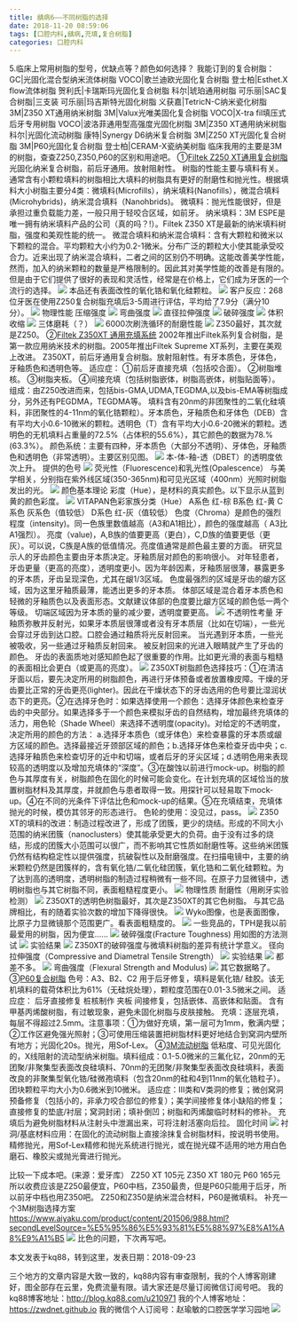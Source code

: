 ```yaml
---
title: 龋病6——不同树脂的选择
date: 2018-11-20 08:59:06
tags: [口腔内科,龋病,充填,复合树脂]
categories: 口腔内科
---
```

5.临床上常用树脂的型号，优缺点等？颜色如何选择？
我能订到的复合树脂：
GC|光固化混合型纳米流体树脂
VOCO|歌兰迪欧光固化复合树脂
登士柏|Esthet.X flow流体树脂
贺利氏|卡瑞斯玛光固化复合树脂
科尔|琥珀通用树脂
可乐丽|SAC复合树脂|三支装
可乐丽|玛吉斯特光固化树脂
义获嘉|TetricN-C纳米瓷化树脂
3M|Z350 XT通用纳米树脂
3M|Valux光唯美固化复合树脂
VOCO|X-tra fil填压式后牙专用树脂
VOCO|波洛菲通用型高强度光固化树脂
3M|Z350 XT通用纳米树脂
科尔|光固化流动树脂
康特|Synergy D6纳米复合树脂
3M|Z250 XT光固化复合树脂
3M|P60光固化复合树脂
登士柏|CERAM-X瓷纳美树脂
临床我用的主要是3M的树脂，查查Z250,Z350,P60的区别和用途吧。
①[Filtek Z250 XT通用复合树脂](http://multimedia.3m.com/mws/media/862458O/filtek-z250xt.pdf?&fn=Filtek_Z250XT_TDS_6pg_A4_single_)
光固化纳米复合树脂，前后牙通用。放射阻射性。
树脂的性能主要与填料有关。通常含有小颗粒填料的树脂相比大填料的树脂具有更好的耐磨性和抛光性。根据填料大小树脂主要分4类：微填料(Microfills），纳米填料(Nanofills），微混合填料(Microhybrids)，纳米混合填料（Nanohbrids)。
微填料：抛光性能很好，但是承担过重负载能力差，一般只用于轻咬合区域，如前牙。
纳米填料：3M ESPE是唯一拥有纳米填料产品的公司（真的吗？!）。Filtek Z350 XT是最新的纳米填料树脂，强度和美观性能的统一。
微混合填料和纳米混合填料：含有大颗粒和微米以下颗粒的混合。平均颗粒大小约为0.2-1微米。分布广泛的颗粒大小使其能承受咬合力。近来出现了纳米混合填料，二者之间的区别仍不明确。这能改善美学性能，然而，加入的纳米颗粒的数量是严格限制的。因此其对美学性能的改善是有限的。但是由于它们提供了很好的表现和灵活性，经常是在价格上，它们成为牙医的一个流行的选择。
![](https://zymblog-1258069789.cos.ap-chengdu.myqcloud.com/blog0034-qb6-btszdxz/01.jpg)
本品还有表面改性的氧化锆和氧化硅颗粒。
![](https://zymblog-1258069789.cos.ap-chengdu.myqcloud.com/blog0034-qb6-btszdxz/02.jpg)
客户反应：268位牙医在使用Z250复合树脂充填后3-5周进行评估，平均给了7.9分（满分10分）。
![](https://zymblog-1258069789.cos.ap-chengdu.myqcloud.com/blog0034-qb6-btszdxz/03.jpg)
物理性能
压缩强度
![](https://zymblog-1258069789.cos.ap-chengdu.myqcloud.com/blog0034-qb6-btszdxz/04.jpg)
弯曲强度
![](https://zymblog-1258069789.cos.ap-chengdu.myqcloud.com/blog0034-qb6-btszdxz/05.jpg)
直径拉伸强度
![](https://zymblog-1258069789.cos.ap-chengdu.myqcloud.com/blog0034-qb6-btszdxz/06.jpg)
破碎强度
![](https://zymblog-1258069789.cos.ap-chengdu.myqcloud.com/blog0034-qb6-btszdxz/07.jpg)
体积收缩
![](https://zymblog-1258069789.cos.ap-chengdu.myqcloud.com/blog0034-qb6-btszdxz/08.jpg)
三体磨耗（？）
![](https://zymblog-1258069789.cos.ap-chengdu.myqcloud.com/blog0034-qb6-btszdxz/09.jpg)
6000次刷洗循环的耐磨性能
![](https://zymblog-1258069789.cos.ap-chengdu.myqcloud.com/blog0034-qb6-btszdxz/10.jpg)
Z350最好，其次就是Z250。
②[Filtek Z350XT 通用充填系统](http://multimedia.3m.com/mws/media/631547O/filtek-z350-xt-technical-product-profile.pdf)
2002年推出Filtek系列复合树脂，是第一款应用纳米技术的树脂。2005年推出Filtek Supreme XT系列，主要在美观上改进。
Z350XT，前后牙通用复合树脂。放射阻射性。有牙本质色，牙体色，牙釉质色和透明色等。
适应症：
①前后牙直接充填（包括咬合面）。
②树脂堆核。
③树脂夹板。
④间接充填（包括树脂嵌体，树脂高嵌体，树脂贴面等）。
组成：由Z250改进而来，包括bis-GMA,UDMA,TEGDMA,以及bis-EMA等树脂成分，另外还有PEGDMA，TEGDMA等。 填料含有20nm的非团聚性的二氧化硅填料，非团聚性的4-11nm的氧化锆颗粒）。牙本质色，牙釉质色和牙体色（DEB）含有平均大小0.6-10微米的颗粒。透明色（T）含有平均大小0.6-20微米的颗粒。透明色的无机填料占重量的72.5%（占体积的55.6%），其它颜色的数据为78.%(63.3%）。
颜色系统：主要有四种，牙本质色（大部分不透明）、牙体色，牙釉质色和透明色（非常透明）。主要区别见图。
![](https://zymblog-1258069789.cos.ap-chengdu.myqcloud.com/blog0034-qb6-btszdxz/11.jpg)
本-体-釉-透（DBET）的透明度依次上升。
提供的色号
![](https://zymblog-1258069789.cos.ap-chengdu.myqcloud.com/blog0034-qb6-btszdxz/12.jpg)
荧光性（Fluorescence)和乳光性(Opalescence）
与美学相关，分别指在紫外线区域(350-365nm)和可见光区域（400nm）光照时树脂发出的光。
![](https://zymblog-1258069789.cos.ap-chengdu.myqcloud.com/blog0034-qb6-btszdxz/13.jpg)
颜色基本理论
彩度（Hue），是材料的真实颜色。以下显示从蓝到黄的颜色彩度。
![](https://zymblog-1258069789.cos.ap-chengdu.myqcloud.com/blog0034-qb6-btszdxz/14.jpg)
 VITAPAN色彩家族分类（Hue）
A系色    红-棕
B系色    红-黄
C系色    灰系色（值较低）
D系色    红-灰（值较低）
色度（Chroma）是颜色的强烈程度（intensity)。同一色族里数值越高（A3和A1相比），颜色的强度越高（ A3比A1强烈）。
亮度（value)，A,B族的值要更高（更白），C,D族的值要更低（更灰）。可以说，C族是A族的低值情况。亮度值通常是颜色最主要的方面。
研究显示人的牙齿颜色主要由牙本质决定。牙釉质层对颜色的影响很小。
对年轻患者，牙齿更量（更高的亮度），透明度更小。因为年龄因素，牙釉质层很薄，暴露更多的牙本质，牙齿呈现深色，尤其在龈1/3区域。
色度最强烈的区域是牙齿的龈方区域，因为这里牙釉质最薄，能透出更多的牙本质。
体部区域是混合着牙本质色和轻微的牙釉质色以及表面形态。文献建议体部的色度要比龈方区域的颜色低一两个等级。
切端区域因为牙本质的量的减少要，透明度要更高。
![](https://zymblog-1258069789.cos.ap-chengdu.myqcloud.com/blog0034-qb6-btszdxz/15.jpg)
不透明性考量
牙釉质弥散并反射光，如果牙本质层很薄或者没有牙本质层（比如在切端），一些光会穿过牙齿到达口腔。口腔会通过釉质将光反射回来。
当光遇到牙本质，一些光被吸收，另一些通过牙釉质反射回来。
被反射回来的光进入眼睛就产生了牙齿的颜色。
牙齿的表面质地对感知颜色起了很重要的作用。比如更光滑的表面与粗糙的表面相比会更白（或更高的亮度）。
![](https://zymblog-1258069789.cos.ap-chengdu.myqcloud.com/blog0034-qb6-btszdxz/16.jpg)
Z350XT树脂颜色选择技巧：①在清洁牙面以后，要先决定所用的树脂颜色，再进行牙体预备或者放置橡皮障。干燥的牙齿要比正常的牙齿更亮(lighter)。因此在干燥状态下的牙齿选用的色号要比湿润状态下的更亮。②在选择牙色时：如果选择使用一个颜色：选择牙体颜色来检查牙齿的中央部分。如果选择多于一个颜色来模拟牙齿的自然结构，增加最终充填体的活力，用色轮（Shade Wheel）来选择不透明度(opacity)。对给定的不透明度，决定所用的颜色的方法： a.选择牙本质色（或牙体色）来检查暴露的牙本质或龈方区域的颜色。选择最接近牙颈部区域的颜色；b.选择牙体色来检查牙齿中央；c.选择牙釉质色来检查切牙的近中和切端，或者后牙的牙尖区域；d.透明色用来表现较高的透明度以及增加充填体的“深度”。③在酸蚀以前进行mock-up。树脂的颜色与其厚度有关，树脂颜色在固化的时候可能会变化。在计划充填的区域恰当的放置树脂材料及其厚度，并就颜色与患者取得一致。用探针可以轻易取下mock-up。④在不同的光条件下评估比色和mock-up的结果。⑤在充填结束，充填体抛光的时候，模仿其邻牙的形态进行。
色轮的使用：没见过，pass。
![](https://zymblog-1258069789.cos.ap-chengdu.myqcloud.com/blog0034-qb6-btszdxz/17.jpg)
Z350 XT的填料的改进：制造过程改进了，形成了团簇，更少的烧结。形成的不同大小范围的纳米团簇（nanoclusters）使其能承受更大的负荷。由于没有过多的烧结，形成的团簇大小范围可以很广，而不影响其它性质如耐磨性等。这些纳米团簇仍然有结构稳定性以提供强度，抗破裂性以及耐磨强度。在扫描电镜中，主要的纳米颗粒仍然是团簇样的，含有氧化锆/二氧化硅团簇，氧化锆和二氧化硅颗粒。为了达到高的透明度，透明树脂的制造过程稍微有一些不同。在原子力显微镜中，透明树脂也与其它树脂不同，表面粗糙程度更小。
![](https://zymblog-1258069789.cos.ap-chengdu.myqcloud.com/blog0034-qb6-btszdxz/18.jpg)
物理性质
耐磨性（用刷牙实验检测）
![](https://zymblog-1258069789.cos.ap-chengdu.myqcloud.com/blog0034-qb6-btszdxz/19.jpg)
Z350XT的透明色树脂最好，其次是Z350XT的其它色树脂。
与其它品牌相比，有的随着实验次数的增加下降得很快。
![](https://zymblog-1258069789.cos.ap-chengdu.myqcloud.com/blog0034-qb6-btszdxz/20.jpg)
Wyko图像，也是表面图像，比原子力显微镜那个范围更广。看表面粗糙度的。
![](https://zymblog-1258069789.cos.ap-chengdu.myqcloud.com/blog0034-qb6-btszdxz/21.jpg)
一些竞品的，TPH是我以前最爱用的树脂，因为便宜......
![](https://zymblog-1258069789.cos.ap-chengdu.myqcloud.com/blog0034-qb6-btszdxz/22.jpg)
破碎强度(Fracture Toughness)
用如图的方法测试
![](https://zymblog-1258069789.cos.ap-chengdu.myqcloud.com/blog0034-qb6-btszdxz/23.jpg)
实验结果
![](https://zymblog-1258069789.cos.ap-chengdu.myqcloud.com/blog0034-qb6-btszdxz/24.jpg)
Z350XT的破碎强度与微填料树脂的差异有统计学意义。
径向拉伸强度（Compressive and Diametral Tensile Strength）
![](https://zymblog-1258069789.cos.ap-chengdu.myqcloud.com/blog0034-qb6-btszdxz/25.jpg)
实验结果
![](https://zymblog-1258069789.cos.ap-chengdu.myqcloud.com/blog0034-qb6-btszdxz/26.jpg)
都差不多。
![](https://zymblog-1258069789.cos.ap-chengdu.myqcloud.com/blog0034-qb6-btszdxz/27.jpg)
弯曲强度（Flexural Strength and Modulus)
![](https://zymblog-1258069789.cos.ap-chengdu.myqcloud.com/blog0034-qb6-btszdxz/28.jpg)
其它数据略了。
③[P60复合树脂](http://multimedia.3m.com/mws/media/825180O/espepdf.pdf)
色号：A3、B2、C2
用于后牙修复，填料是氧化锆/ 硅胶。该无机填料的载荷体积比为61%（无硅烷处理），颗粒度范围在0.01-3.5微米之间。
适应症：
后牙直接修复
桩核制作
夹板
间接修复，包括嵌体、高嵌体和贴面。
含有甲基丙烯酸树脂，有过敏现象，避免未固化树脂与皮肤接触。
充填：逐层充填，每层不得超过2.5mm。注意事项：①为做好充填，第一层可为1mm，敷满内壁；②工作区避免强光照射；③可使用压缩装置把树脂材料更好地结合到窝洞内壁所有地方；光固化20s。抛光，用Sof-Lex。
④[3M流动树脂](http://solutions.3m.com.cn/3MContentRetrievalAPI/BlobServlet?lmd=1359360035000&locale=zh_CN&assetType=MMM_Image&assetId=1319246415318&blobAttribute=ImageFile)
低粘度、可见光固化的，X线阻射的流动型纳米树脂。填料组成：0.1-5.0微米的三氟化钇，20nm的无团聚/非聚集型表面改良硅填料、70nm的无团聚/非聚集型表面改良硅填料，表面改良的非聚集型氧化锆/硅微孢填料（包含20nm的硅和4到11nm的氧化锆粒子）。团块颗粒平均大小为0.6微米到10微米。
适应症：Ⅲ类和Ⅴ类洞的修复；微创窝洞预备修复（包括小的，非承力咬合部位的修复）；美学间接修复体小缺陷的修复；直接修复的垫底/衬层；窝洞封闭；填补倒凹；树脂和丙烯酸临时材料的修补。
充填后为避免树脂材料从注射头中泄漏出来，可将注射活塞向后拉。
固化时间
![](https://zymblog-1258069789.cos.ap-chengdu.myqcloud.com/blog0034-qb6-btszdxz/29.jpg)
衬洞/基底材料应用：在固化的流动树脂上直接涂抹复合树脂材料，按说明书使用。
精修抛光，用Sof-Lex精修和抛光系统进行抛光，或在抛光碟不适用的地方用白色磨石、橡胶尖或抛光膏进行抛光。

比较一下成本吧。(来源：爱牙库）
Z250 XT 105元
Z350 XT 180元
P60        165元
所以收费应该是Z250最便宜，P60中档，Z350最贵，但是P60只能用于后牙，所以前牙中档也用Z350吧。
Z250和Z350是纳米混合材料，P60是微填料。
补充一个3M树脂选择方案
https://www.aiyaku.com/product/content/201506/988.html?secondLevelSource=%E5%95%86%E5%93%81%E5%88%97%E8%A1%A8%E9%A1%B5
![](https://zymblog-1258069789.cos.ap-chengdu.myqcloud.com/blog0034-qb6-btszdxz/30.jpg)
比色的问题，下次再写吧。

本文发表于kq88，转到这里，发表日期：2018-09-23

三个地方的文章内容是大致一致的，kq88内容有审查限制，我的个人博客刚建好，图全部存在云里，免费流量有限。请大家还是尽量订阅微信订阅号吧。
我的kq88博客地址：http://blog.kq88.com/u210971
我的个人博客地址：https://zwdnet.github.io
我的微信个人订阅号：赵瑜敏的口腔医学学习园地
![](https://zymblog-1258069789.cos.ap-chengdu.myqcloud.com/other/wx.jpg)

